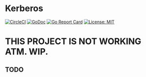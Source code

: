 # Kerberos

[![CircleCI](https://circleci.com/gh/forsam-education/kerberos.svg?style=svg)](https://circleci.com/gh/forsam-education/kerberos)
[![GoDoc](https://godoc.org/github.com/forsam-education/kerberos?status.svg)](https://godoc.org/github.com/forsam-education/kerberos)
[![Go Report Card](https://goreportcard.com/badge/github.com/forsam-education/kerberos)](https://goreportcard.com/report/github.com/forsam-education/kerberos)
[![License: MIT](https://img.shields.io/badge/License-MIT-yellow.svg)](LICENSE)

# THIS PROJECT IS NOT WORKING ATM. WIP.

## TODO